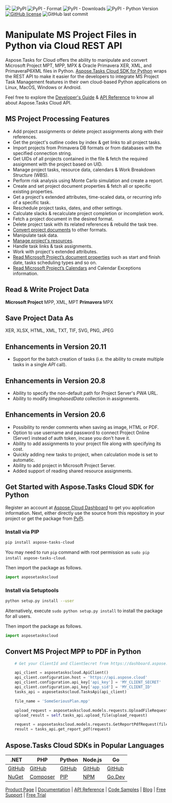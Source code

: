 ![](https://img.shields.io/badge/api-v3.0-lightgrey) ![PyPI](https://img.shields.io/pypi/v/aspose-tasks-cloud) ![PyPI - Format](https://img.shields.io/pypi/format/aspose-tasks-cloud) ![PyPI - Downloads](https://img.shields.io/pypi/dm/aspose-tasks-cloud) ![PyPI - Python Version](https://img.shields.io/pypi/pyversions/aspose-tasks-cloud) [![GitHub license](https://img.shields.io/github/license/aspose-tasks-cloud/aspose-tasks-cloud-python)](https://github.com/aspose-tasks-cloud/aspose-tasks-cloud-php/blob/master/LICENSE) ![GitHub last commit](https://img.shields.io/github/last-commit/Aspose-tasks-Cloud/aspose-tasks-cloud-python)

# Manipulate MS Project Files in Python via Cloud REST API

Aspose.Tasks for Cloud offers the ability to manipulate and convert Microsoft Project MPT, MPP, MPX & Oracle Primavera XER, XML, and PrimaveraP6XML files in Python. [Aspose.Tasks Cloud SDK for Python](https://products.aspose.cloud/tasks/python) wraps the REST API to make it easier for the developers to integrate MS Project Task Management features in their own cloud-based Python applications on Linux, MacOS, Windows or Android.

Feel free to explore the [Developer's Guide](https://docs.aspose.cloud/display/taskscloud/Developer+Guide) & [API Reference](https://apireference.aspose.cloud/tasks/) to know all about Aspose.Tasks Cloud API.

## MS Project Processing Features
- Add project assignments or delete project assignments along with their references.
- Get the project's outline codes by index & get links to all project tasks.
- Import projects from Primavera DB formats or from databases with the specified connection string.
- Get UIDs of all projects contained in the file & fetch the required assignment with the project based on UID.
- Manage project tasks, resource data, calendars & Work Breakdown Structure (WBS).
- Perform risk analysis using Monte Carlo simulation and create a report.
- Create and set project document properties & fetch all or specific existing properties.
- Get a project's extended attributes, time-scaled data, or recurring info of a specific task.
- Reschedule project tasks, dates, and other settings.
- Calculate slacks & recalculate project completion or incompletion work.
- Fetch a project document in the desired format.
- Delete project task with its related references & rebuild the task tree.
- [Convert project documents](https://docs.aspose.cloud/tasks/convert-project-document-to-the-specified-format/) to other formats.
- Manipulate task data.
- [Manage project's resources](https://docs.aspose.cloud/tasks/working-with-resources/).
- Handle task links & task assignments.
- Work with project's extended attributes.
- [Read Microsoft Project’s document properties](https://docs.aspose.cloud/tasks/working-with-calendars/) such as start and finish date, tasks scheduling types and so on.
- [Read Microsoft Project’s Calendars](https://docs.aspose.cloud/tasks/working-with-calendars/) and Calendar Exceptions information.

## Read & Write Project Data
**Microsoft Project** MPP, XML, MPT **Primavera** MPX

## Save Project Data As
XER, XLSX, HTML, XML, TXT, TIF, SVG, PNG, JPEG


## Enhancements in Version 20.11
- Support for the batch creation of tasks (i.e. the ability to create multiple tasks in a single *API* call).

## Enhancements in Version 20.8
- Ability to specify the non-default path for Project Server's *PWA* URL.
- Ability to modify *timephasedData* collection in assignments.

## Enhancements in Version 20.6
- Possibility to render comments when saving as image, HTML or PDF.
- Option to use username and password to connect Project Online (Server) instead of auth token, incase you don't have it.
- Ability to add assignments to your project file along with specifying its cost.
- Quickly adding new tasks to project, when calculation mode is set to automatic.
- Ability to add project in Microsoft Project Server.
- Added support of reading shared resource assignments.

## Get Started with Aspose.Tasks Cloud SDK for Python

Register an account at [Aspose Cloud Dashboard](https://dashboard.aspose.cloud/#/apps) to get you application information. Next, either directly use the source from this repository in your project or get the package from [PyPi](https://pypi.org/project/aspose-tasks-cloud).

### Install via PIP

```sh
pip install aspose-tasks-cloud
```

You may need to run `pip` command with root permission as `sudo pip install aspose-tasks-cloud`.

Then import the package as follows.

```python
import asposetaskscloud
```

### Install via Setuptools

```sh
python setup.py install --user
```

Alternatively, execute `sudo python setup.py install` to install the package for all users.

Then import the package as follows.

```python
import asposetaskscloud
```

## Convert MS Project MPP to PDF in Python

```python
	# Get your ClientId and ClientSecret from https://dashboard.aspose.cloud (free registration required).

	api_client = asposetaskscloud.ApiClient()
	api_client.configuration.host = 'https://api.aspose.cloud'
	api_client.configuration.api_key['api_key'] = 'MY_CLIENT_SECRET'
	api_client.configuration.api_key['app_sid'] = 'MY_CLIENT_ID'
	tasks_api = asposetaskscloud.TasksApi(api_client)

	file_name = 'SomeSeriousPlan.mpp'

	upload_request = asposetaskscloud.models.requests.UploadFileRequest(os.path.join(self.remote_test_folder, file_name), file_name)
	upload_result = self.tasks_api.upload_file(upload_request)

	request = asposetaskscloud.models.requests.GetReportPdfRequest(file_name, ReportType.MILESTONES)
	result = tasks_api.get_report_pdf(request)
```
## Aspose.Tasks Cloud SDKs in Popular Languages

| .NET | PHP | Python| Node.js | Go |
|---|---|---|---|---|
| [GitHub](https://github.com/aspose-tasks-cloud/aspose-tasks-cloud-dotnet) |[GitHub](https://github.com/aspose-tasks-cloud/aspose-tasks-cloud-php) | [GitHub](https://github.com/aspose-tasks-cloud/aspose-tasks-cloud-python) | [GitHub](https://github.com/aspose-tasks-cloud/aspose-tasks-cloud-node) |[GitHub](https://github.com/aspose-tasks-cloud/aspose-tasks-cloud-go)|
| [NuGet](https://www.nuget.org/packages/Aspose.tasks-Cloud/)| [Composer](https://packagist.org/packages/aspose/tasks-cloud-php) | [PIP](https://pypi.org/project/aspose-tasks-cloud/) | [NPM](https://www.npmjs.com/package/@asposecloud/aspose-tasks-cloud) | [Go.Dev](https://pkg.go.dev/github.com/aspose-tasks-cloud/aspose-tasks-cloud-go/) |

[Product Page](https://products.aspose.cloud/tasks/python) | [Documentation](https://docs.aspose.cloud/display/taskscloud/Home) | [API Reference](https://apireference.aspose.cloud/tasks/) | [Code Samples](https://github.com/aspose-tasks-cloud/aspose-tasks-cloud-python) | [Blog](https://blog.aspose.cloud/category/tasks/) | [Free Support](https://forum.aspose.cloud/c/tasks) | [Free Trial](https://dashboard.aspose.cloud/#/apps)
